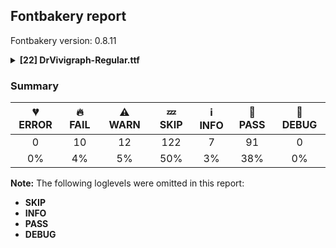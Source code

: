 ## Fontbakery report

Fontbakery version: 0.8.11

<details><summary><b>[22] DrVivigraph-Regular.ttf</b></summary><div><details><summary>🔥 <b>FAIL:</b> Checking OS/2 fsType does not impose restrictions. (<a href="https://font-bakery.readthedocs.io/en/stable/fontbakery/profiles/googlefonts.html#com.google.fonts/check/fstype">com.google.fonts/check/fstype</a>)</summary><div>


* 🔥 **FAIL** In this font fsType is set to 4 meaning that:
The font may be embedded, and temporarily loaded on the remote system, but documents that use it must not be editable.

No such DRM restrictions can be enabled on the Google Fonts collection, so the fsType field must be set to zero (Installable Embedding) instead. [code: drm]
</div></details><details><summary>🔥 <b>FAIL:</b> Check Google Fonts glyph coverage. (<a href="https://font-bakery.readthedocs.io/en/stable/fontbakery/profiles/googlefonts.html#com.google.fonts/check/glyph_coverage">com.google.fonts/check/glyph_coverage</a>)</summary><div>


* 🔥 **FAIL** Missing required codepoints:

	- 0x0308 (COMBINING DIAERESIS)


	- 0x0300 (COMBINING GRAVE ACCENT)


	- 0x0301 (COMBINING ACUTE ACCENT)


	- 0x030B (COMBINING DOUBLE ACUTE ACCENT)


	- 0x0304 (COMBINING MACRON)


	- 0x0102 (LATIN CAPITAL LETTER A WITH BREVE)


	- 0x0100 (LATIN CAPITAL LETTER A WITH MACRON)


	- 0x0104 (LATIN CAPITAL LETTER A WITH OGONEK)


	- 0x0106 (LATIN CAPITAL LETTER C WITH ACUTE)


	- 0x010C (LATIN CAPITAL LETTER C WITH CARON)


	- 0x010A (LATIN CAPITAL LETTER C WITH DOT ABOVE)


	- 0x010E (LATIN CAPITAL LETTER D WITH CARON)


	- 0x0110 (LATIN CAPITAL LETTER D WITH STROKE)


	- 0x011A (LATIN CAPITAL LETTER E WITH CARON)


	- 0x0116 (LATIN CAPITAL LETTER E WITH DOT ABOVE)


	- 0x0112 (LATIN CAPITAL LETTER E WITH MACRON)


	- 0x0118 (LATIN CAPITAL LETTER E WITH OGONEK)


	- 0x011E (LATIN CAPITAL LETTER G WITH BREVE)


	- 0x0122 (LATIN CAPITAL LETTER G WITH CEDILLA)


	- 0x0120 (LATIN CAPITAL LETTER G WITH DOT ABOVE)


	- 0x0126 (LATIN CAPITAL LETTER H WITH STROKE)


	- 0x0132 (LATIN CAPITAL LIGATURE IJ)


	- 0x0130 (LATIN CAPITAL LETTER I WITH DOT ABOVE)


	- 0x012A (LATIN CAPITAL LETTER I WITH MACRON)


	- 0x012E (LATIN CAPITAL LETTER I WITH OGONEK)


	- 0x0136 (LATIN CAPITAL LETTER K WITH CEDILLA)


	- 0x0139 (LATIN CAPITAL LETTER L WITH ACUTE)


	- 0x013D (LATIN CAPITAL LETTER L WITH CARON)


	- 0x013B (LATIN CAPITAL LETTER L WITH CEDILLA)


	- 0x0141 (LATIN CAPITAL LETTER L WITH STROKE)


	- 0x0143 (LATIN CAPITAL LETTER N WITH ACUTE)


	- 0x0147 (LATIN CAPITAL LETTER N WITH CARON)


	- 0x0145 (LATIN CAPITAL LETTER N WITH CEDILLA)


	- 0x014A (LATIN CAPITAL LETTER ENG)


	- 0x0150 (LATIN CAPITAL LETTER O WITH DOUBLE ACUTE)


	- 0x014C (LATIN CAPITAL LETTER O WITH MACRON)


	- 0x0154 (LATIN CAPITAL LETTER R WITH ACUTE)


	- 0x0158 (LATIN CAPITAL LETTER R WITH CARON)


	- 0x0156 (LATIN CAPITAL LETTER R WITH CEDILLA)


	- 0x015A (LATIN CAPITAL LETTER S WITH ACUTE)


	- 0x015E (LATIN CAPITAL LETTER S WITH CEDILLA)


	- 0x0218 (LATIN CAPITAL LETTER S WITH COMMA BELOW)


	- 0x1E9E (LATIN CAPITAL LETTER SHARP S)


	- 0x0164 (LATIN CAPITAL LETTER T WITH CARON)


	- 0x021A (LATIN CAPITAL LETTER T WITH COMMA BELOW)


	- 0x016C (LATIN CAPITAL LETTER U WITH BREVE)


	- 0x0170 (LATIN CAPITAL LETTER U WITH DOUBLE ACUTE)


	- 0x016A (LATIN CAPITAL LETTER U WITH MACRON)


	- 0x0172 (LATIN CAPITAL LETTER U WITH OGONEK)


	- 0x016E (LATIN CAPITAL LETTER U WITH RING ABOVE)


	- 0x1E82 (LATIN CAPITAL LETTER W WITH ACUTE)


	- 0x0174 (LATIN CAPITAL LETTER W WITH CIRCUMFLEX)


	- 0x1E84 (LATIN CAPITAL LETTER W WITH DIAERESIS)


	- 0x1E80 (LATIN CAPITAL LETTER W WITH GRAVE)


	- 0x0176 (LATIN CAPITAL LETTER Y WITH CIRCUMFLEX)


	- 0x1EF2 (LATIN CAPITAL LETTER Y WITH GRAVE)


	- 0x0179 (LATIN CAPITAL LETTER Z WITH ACUTE)


	- 0x017D (LATIN CAPITAL LETTER Z WITH CARON)


	- 0x017B (LATIN CAPITAL LETTER Z WITH DOT ABOVE)


	- 0x0103 (LATIN SMALL LETTER A WITH BREVE)


	- 0x0101 (LATIN SMALL LETTER A WITH MACRON)


	- 0x0105 (LATIN SMALL LETTER A WITH OGONEK)


	- 0x0107 (LATIN SMALL LETTER C WITH ACUTE)


	- 0x010D (LATIN SMALL LETTER C WITH CARON)


	- 0x010B (LATIN SMALL LETTER C WITH DOT ABOVE)


	- 0x010F (LATIN SMALL LETTER D WITH CARON)


	- 0x0111 (LATIN SMALL LETTER D WITH STROKE)


	- 0x011B (LATIN SMALL LETTER E WITH CARON)


	- 0x0117 (LATIN SMALL LETTER E WITH DOT ABOVE)


	- 0x0113 (LATIN SMALL LETTER E WITH MACRON)


	- 0x0119 (LATIN SMALL LETTER E WITH OGONEK)


	- 0x011F (LATIN SMALL LETTER G WITH BREVE)


	- 0x0123 (LATIN SMALL LETTER G WITH CEDILLA)


	- 0x0121 (LATIN SMALL LETTER G WITH DOT ABOVE)


	- 0x0127 (LATIN SMALL LETTER H WITH STROKE)


	- 0x0133 (LATIN SMALL LIGATURE IJ)


	- 0x012B (LATIN SMALL LETTER I WITH MACRON)


	- 0x012F (LATIN SMALL LETTER I WITH OGONEK)


	- 0x0237 (LATIN SMALL LETTER DOTLESS J)


	- 0x0137 (LATIN SMALL LETTER K WITH CEDILLA)


	- 0x013A (LATIN SMALL LETTER L WITH ACUTE)


	- 0x013E (LATIN SMALL LETTER L WITH CARON)


	- 0x013C (LATIN SMALL LETTER L WITH CEDILLA)


	- 0x0142 (LATIN SMALL LETTER L WITH STROKE)


	- 0x0144 (LATIN SMALL LETTER N WITH ACUTE)


	- 0x0148 (LATIN SMALL LETTER N WITH CARON)


	- 0x0146 (LATIN SMALL LETTER N WITH CEDILLA)


	- 0x014B (LATIN SMALL LETTER ENG)


	- 0x0151 (LATIN SMALL LETTER O WITH DOUBLE ACUTE)


	- 0x014D (LATIN SMALL LETTER O WITH MACRON)


	- 0x0155 (LATIN SMALL LETTER R WITH ACUTE)


	- 0x0159 (LATIN SMALL LETTER R WITH CARON)


	- 0x0157 (LATIN SMALL LETTER R WITH CEDILLA)


	- 0x015B (LATIN SMALL LETTER S WITH ACUTE)


	- 0x015F (LATIN SMALL LETTER S WITH CEDILLA)


	- 0x0219 (LATIN SMALL LETTER S WITH COMMA BELOW)


	- 0x0165 (LATIN SMALL LETTER T WITH CARON)


	- 0x021B (LATIN SMALL LETTER T WITH COMMA BELOW)


	- 0x016D (LATIN SMALL LETTER U WITH BREVE)


	- 0x0171 (LATIN SMALL LETTER U WITH DOUBLE ACUTE)


	- 0x016B (LATIN SMALL LETTER U WITH MACRON)


	- 0x0173 (LATIN SMALL LETTER U WITH OGONEK)


	- 0x016F (LATIN SMALL LETTER U WITH RING ABOVE)


	- 0x1E83 (LATIN SMALL LETTER W WITH ACUTE)


	- 0x0175 (LATIN SMALL LETTER W WITH CIRCUMFLEX)


	- 0x1E85 (LATIN SMALL LETTER W WITH DIAERESIS)


	- 0x1E81 (LATIN SMALL LETTER W WITH GRAVE)


	- 0x0177 (LATIN SMALL LETTER Y WITH CIRCUMFLEX)


	- 0x1EF3 (LATIN SMALL LETTER Y WITH GRAVE)


	- 0x017A (LATIN SMALL LETTER Z WITH ACUTE)


	- 0x017E (LATIN SMALL LETTER Z WITH CARON)


	- 0x017C (LATIN SMALL LETTER Z WITH DOT ABOVE)


	- 0x00B7 (MIDDLE DOT)


	- 0x2212 (MINUS SIGN)


	- 0x0307 (COMBINING DOT ABOVE)


	- 0x0302 (COMBINING CIRCUMFLEX ACCENT)


	- 0x030C (COMBINING CARON)


	- 0x0306 (COMBINING BREVE)


	- 0x030A (COMBINING RING ABOVE)


	- 0x0303 (COMBINING TILDE)


	- 0x0312 (COMBINING TURNED COMMA ABOVE)


	- 0x0326 (COMBINING COMMA BELOW)


	- 0x0327 (COMBINING CEDILLA)


	- 0x0328 (COMBINING OGONEK)
 

	- 0x00AF (MACRON)
 [code: missing-codepoints]
</div></details><details><summary>🔥 <b>FAIL:</b> Check copyright namerecords match license file. (<a href="https://font-bakery.readthedocs.io/en/stable/fontbakery/profiles/googlefonts.html#com.google.fonts/check/name/license">com.google.fonts/check/name/license</a>)</summary><div>


* 🔥 **FAIL** License file OFL.txt exists but NameID 13 (LICENSE DESCRIPTION) value on platform 3 (WINDOWS) is not specified for that. Value was: "This Font Software is licensed under the SIL Open Font License,
Version 1.1. This license is available with a FAQ at:
https://scripts.sil.org/OFL" Must be changed to "This Font Software is licensed under the SIL Open Font License, Version 1.1. This license is available with a FAQ at: https://scripts.sil.org/OFL" [code: wrong]
* ⚠ **WARN** Please consider using HTTPS URLs at name table entry [plat=3, enc=1, name=13] [code: http-in-description]
* ⚠ **WARN** For now we're still accepting http URLs, but you should consider using https instead.
 [code: http]
</div></details><details><summary>🔥 <b>FAIL:</b> Copyright notices match canonical pattern in fonts (<a href="https://font-bakery.readthedocs.io/en/stable/fontbakery/profiles/googlefonts.html#com.google.fonts/check/font_copyright">com.google.fonts/check/font_copyright</a>)</summary><div>


* 🔥 **FAIL** Name Table entry: Copyright notices should match a pattern similar to: "Copyright 2019 The Familyname Project Authors (git url)"
But instead we have got:
"Copyright (c) 2011 by Brian J. Bonislawsky DBA Astigmatic (AOETI) (astigma@astigmatic.com), with Reserved
Font Name "Fondamento Italic"" [code: bad-notice-format]
</div></details><details><summary>🔥 <b>FAIL:</b> Name table entries should not contain line-breaks. (<a href="https://font-bakery.readthedocs.io/en/stable/fontbakery/profiles/googlefonts.html#com.google.fonts/check/name/line_breaks">com.google.fonts/check/name/line_breaks</a>)</summary><div>


* 🔥 **FAIL** Name entry COPYRIGHT_NOTICE on platform WINDOWS contains a line-break. [code: line-break]
* 🔥 **FAIL** Name entry LICENSE_DESCRIPTION on platform WINDOWS contains a line-break. [code: line-break]
</div></details><details><summary>🔥 <b>FAIL:</b> Check font follows the Google Fonts vertical metric schema (<a href="https://font-bakery.readthedocs.io/en/stable/fontbakery/profiles/googlefonts.html#com.google.fonts/check/vertical_metrics">com.google.fonts/check/vertical_metrics</a>)</summary><div>


* 🔥 **FAIL** OS/2.sTypoLineGap is "-370" it should be 0 [code: bad-OS/2.sTypoLineGap]
</div></details><details><summary>🔥 <b>FAIL:</b> Checking OS/2 usWinAscent & usWinDescent. (<a href="https://font-bakery.readthedocs.io/en/stable/fontbakery/profiles/universal.html#com.google.fonts/check/family/win_ascent_and_descent">com.google.fonts/check/family/win_ascent_and_descent</a>)</summary><div>


* 🔥 **FAIL** OS/2.usWinAscent value should be equal or greater than 2122, but got 1900 instead [code: ascent]
* 🔥 **FAIL** OS/2.usWinDescent value should be equal or greater than 670, but got 666 instead. [code: descent]
</div></details><details><summary>🔥 <b>FAIL:</b> Checking OS/2 Metrics match hhea Metrics. (<a href="https://font-bakery.readthedocs.io/en/stable/fontbakery/profiles/universal.html#com.google.fonts/check/os2_metrics_match_hhea">com.google.fonts/check/os2_metrics_match_hhea</a>)</summary><div>


* 🔥 **FAIL** OS/2 sTypoAscender (1752) and hhea ascent (2122) must be equal. [code: ascender]
</div></details><details><summary>🔥 <b>FAIL:</b> Space and non-breaking space have the same width? (<a href="https://font-bakery.readthedocs.io/en/stable/fontbakery/profiles/universal.html#com.google.fonts/check/whitespace_widths">com.google.fonts/check/whitespace_widths</a>)</summary><div>


* 🔥 **FAIL** Space and non-breaking space have differing width: The space glyph named space is 680 font units wide, non-breaking space named (nbspace) is 1360 font units wide, and both should be positive and the same. GlyphsApp has "Sidebearing arithmetic" (https://glyphsapp.com/tutorials/spacing) which allows you to set the non-breaking space width to always equal the space width. [code: different-widths]
</div></details><details><summary>🔥 <b>FAIL:</b> Checking post.italicAngle value. (derived from com.google.fonts/check/italic_angle) (<a href="https://font-bakery.readthedocs.io/en/stable/fontbakery/profiles/post.html#com.google.fonts/check/italic_angle">com.google.fonts/check/italic_angle</a>)</summary><div>


* 🔥 **FAIL** Font is not italic, so post.italicAngle should be equal to zero. [code: non-zero-upright]
</div></details><details><summary>⚠ <b>WARN:</b> License URL matches License text on name table? (<a href="https://font-bakery.readthedocs.io/en/stable/fontbakery/profiles/googlefonts.html#com.google.fonts/check/name/license_url">com.google.fonts/check/name/license_url</a>)</summary><div>


* ⚠ **WARN** Please consider using HTTPS URLs at name table entry [plat=3, enc=1, name=13] [code: http-in-description]
* ⚠ **WARN** Please consider using HTTPS URLs at name table entry [plat=3, enc=1, name=13] [code: http-in-description]
* ⚠ **WARN** Please consider using HTTPS URLs at name table entry [plat=3, enc=1, name=13] [code: http-in-description]
</div></details><details><summary>⚠ <b>WARN:</b> Ensure fonts have ScriptLangTags declared on the 'meta' table. (<a href="https://font-bakery.readthedocs.io/en/stable/fontbakery/profiles/googlefonts.html#com.google.fonts/check/meta/script_lang_tags">com.google.fonts/check/meta/script_lang_tags</a>)</summary><div>


* ⚠ **WARN** This font file does not have a 'meta' table. [code: lacks-meta-table]
</div></details><details><summary>⚠ <b>WARN:</b> Checking with ots-sanitize. (<a href="https://font-bakery.readthedocs.io/en/stable/fontbakery/profiles/universal.html#com.google.fonts/check/ots">com.google.fonts/check/ots</a>)</summary><div>


* ⚠ **WARN** ots-sanitize passed this file, however warnings were printed:

WARNING: OS/2: Bad sTypoLineGap, setting it to 0: -370
WARNING: hhea: Non-zero caretOffset but head.macStyle italic bit is not set, setting to caretOffset to 0: -6
 [code: ots-sanitize-warn]
</div></details><details><summary>⚠ <b>WARN:</b> Font has **proper** whitespace glyph names? (<a href="https://font-bakery.readthedocs.io/en/stable/fontbakery/profiles/universal.html#com.google.fonts/check/whitespace_glyphnames">com.google.fonts/check/whitespace_glyphnames</a>)</summary><div>


* ⚠ **WARN** Glyph 0x00A0 is called "nbspace": Change to "uni00A0" [code: not-recommended-00a0]
</div></details><details><summary>⚠ <b>WARN:</b> Check if each glyph has the recommended amount of contours. (<a href="https://font-bakery.readthedocs.io/en/stable/fontbakery/profiles/universal.html#com.google.fonts/check/contour_count">com.google.fonts/check/contour_count</a>)</summary><div>


* ⚠ **WARN** This check inspects the glyph outlines and detects the total number of contours in each of them. The expected values are infered from the typical ammounts of contours observed in a large collection of reference font families. The divergences listed below may simply indicate a significantly different design on some of your glyphs. On the other hand, some of these may flag actual bugs in the font such as glyphs mapped to an incorrect codepoint. Please consider reviewing the design and codepoint assignment of these to make sure they are correct.

The following glyphs do not have the recommended number of contours:

	- Glyph name: section	Contours detected: 3	Expected: 2

	- Glyph name: softhyphen	Contours detected: 1	Expected: 0

	- Glyph name: Eth	Contours detected: 3	Expected: 2

	- Glyph name: Oslash	Contours detected: 1	Expected: 2 or 3

	- Glyph name: OE	Contours detected: 3	Expected: 2

	- Glyph name: Eth	Contours detected: 3	Expected: 2

	- Glyph name: OE	Contours detected: 3	Expected: 2

	- Glyph name: Oslash	Contours detected: 1	Expected: 2 or 3 

	- Glyph name: section	Contours detected: 3	Expected: 2
 [code: contour-count]
</div></details><details><summary>⚠ <b>WARN:</b> Does the font contain a soft hyphen? (<a href="https://font-bakery.readthedocs.io/en/stable/fontbakery/profiles/universal.html#com.google.fonts/check/soft_hyphen">com.google.fonts/check/soft_hyphen</a>)</summary><div>


* ⚠ **WARN** This font has a 'Soft Hyphen' character. [code: softhyphen]
</div></details><details><summary>⚠ <b>WARN:</b> Checking Vertical Metric Linegaps. (<a href="https://font-bakery.readthedocs.io/en/stable/fontbakery/profiles/hhea.html#com.google.fonts/check/linegaps">com.google.fonts/check/linegaps</a>)</summary><div>


* ⚠ **WARN** OS/2 sTypoLineGap is not equal to 0. [code: OS/2]
</div></details><details><summary>⚠ <b>WARN:</b> Check glyphs in mark glyph class are non-spacing. (<a href="https://font-bakery.readthedocs.io/en/stable/fontbakery/profiles/gdef.html#com.google.fonts/check/gdef_spacing_marks">com.google.fonts/check/gdef_spacing_marks</a>)</summary><div>


* ⚠ **WARN** The following spacing glyphs may be in the GDEF mark glyph class by mistake:
	 acute (U+00B4), breve (U+02D8), caron (U+02C7), circumflex (U+02C6), dieresis (U+00A8), dotaccent (U+02D9), grave (U+0060), hungarumlaut (U+02DD), ring (U+02DA) and tilde (U+02DC) [code: spacing-mark-glyphs]
</div></details><details><summary>⚠ <b>WARN:</b> Check GDEF mark glyph class doesn't have characters that are not marks. (<a href="https://font-bakery.readthedocs.io/en/stable/fontbakery/profiles/gdef.html#com.google.fonts/check/gdef_non_mark_chars">com.google.fonts/check/gdef_non_mark_chars</a>)</summary><div>


* ⚠ **WARN** The following non-mark characters should not be in the GDEF mark glyph class:
	 U+0060, U+00A8, U+00B4, U+02C6, U+02C7, U+02D8, U+02D9, U+02DA, U+02DC and U+02DD [code: non-mark-chars]
</div></details><details><summary>⚠ <b>WARN:</b> Does GPOS table have kerning information? This check skips monospaced fonts as defined by post.isFixedPitch value (<a href="https://font-bakery.readthedocs.io/en/stable/fontbakery/profiles/gpos.html#com.google.fonts/check/gpos_kerning_info">com.google.fonts/check/gpos_kerning_info</a>)</summary><div>


* ⚠ **WARN** GPOS table lacks kerning information. [code: lacks-kern-info]
</div></details><details><summary>⚠ <b>WARN:</b> Do any segments have colinear vectors? (<a href="https://font-bakery.readthedocs.io/en/stable/fontbakery/profiles/<Section: Outline Correctness Checks>.html#com.google.fonts/check/outline_colinear_vectors">com.google.fonts/check/outline_colinear_vectors</a>)</summary><div>


* ⚠ **WARN** The following glyphs have colinear vectors:

	* A (U+0041): L<<1349.0,735.0>--<1348.0,738.0>> -> L<<1348.0,738.0>--<1195.0,1307.0>>

	* Aacute (U+00C1): L<<1349.0,735.0>--<1348.0,738.0>> -> L<<1348.0,738.0>--<1195.0,1307.0>>

	* Acircumflex (U+00C2): L<<1349.0,735.0>--<1348.0,738.0>> -> L<<1348.0,738.0>--<1195.0,1307.0>>

	* Adieresis (U+00C4): L<<1349.0,735.0>--<1348.0,738.0>> -> L<<1348.0,738.0>--<1195.0,1307.0>>

	* Agrave (U+00C0): L<<1349.0,735.0>--<1348.0,738.0>> -> L<<1348.0,738.0>--<1195.0,1307.0>>

	* Aring (U+00C5): L<<1349.0,735.0>--<1348.0,738.0>> -> L<<1348.0,738.0>--<1195.0,1307.0>> 

	* Atilde (U+00C3): L<<1349.0,735.0>--<1348.0,738.0>> -> L<<1348.0,738.0>--<1195.0,1307.0>> [code: found-colinear-vectors]
</div></details><details><summary>⚠ <b>WARN:</b> Do outlines contain any jaggy segments? (<a href="https://font-bakery.readthedocs.io/en/stable/fontbakery/profiles/<Section: Outline Correctness Checks>.html#com.google.fonts/check/outline_jaggy_segments">com.google.fonts/check/outline_jaggy_segments</a>)</summary><div>


* ⚠ **WARN** The following glyphs have jaggy segments:

	* A (U+0041): B<<1916.0,150.0>-<1958.0,165.0>-<1992.0,185.0>>/B<<1992.0,185.0>-<1956.0,161.0>-<1906.0,126.5>> = 3.22452260651989

	* A (U+0041): B<<398.5,155.0>-<504.0,161.0>-<594.0,210.0>>/B<<594.0,210.0>-<494.0,143.0>-<424.5,101.5>> = 5.2562484237473495

	* AE (U+00C6): B<<414.0,156.0>-<512.0,163.0>-<594.0,210.0>>/B<<594.0,210.0>-<494.0,142.0>-<424.5,100.0>> = 4.395629566963616

	* Aacute (U+00C1): B<<1916.0,150.0>-<1958.0,165.0>-<1992.0,185.0>>/B<<1992.0,185.0>-<1956.0,161.0>-<1906.0,126.5>> = 3.22452260651989

	* Aacute (U+00C1): B<<398.5,155.0>-<504.0,161.0>-<594.0,210.0>>/B<<594.0,210.0>-<494.0,143.0>-<424.5,101.5>> = 5.2562484237473495

	* Acircumflex (U+00C2): B<<1114.5,1691.0>-<1050.0,1664.0>-<996.0,1619.0>>/B<<996.0,1619.0>-<1023.0,1641.0>-<1080.0,1687.5>> = 0.6319131218212173

	* Acircumflex (U+00C2): B<<1916.0,150.0>-<1958.0,165.0>-<1992.0,185.0>>/B<<1992.0,185.0>-<1956.0,161.0>-<1906.0,126.5>> = 3.22452260651989

	* Acircumflex (U+00C2): B<<398.5,155.0>-<504.0,161.0>-<594.0,210.0>>/B<<594.0,210.0>-<494.0,143.0>-<424.5,101.5>> = 5.2562484237473495

	* Adieresis (U+00C4): B<<1916.0,150.0>-<1958.0,165.0>-<1992.0,185.0>>/B<<1992.0,185.0>-<1956.0,161.0>-<1906.0,126.5>> = 3.22452260651989

	* Adieresis (U+00C4): B<<398.5,155.0>-<504.0,161.0>-<594.0,210.0>>/B<<594.0,210.0>-<494.0,143.0>-<424.5,101.5>> = 5.2562484237473495

	* Agrave (U+00C0): B<<1916.0,150.0>-<1958.0,165.0>-<1992.0,185.0>>/B<<1992.0,185.0>-<1956.0,161.0>-<1906.0,126.5>> = 3.22452260651989

	* Agrave (U+00C0): B<<398.5,155.0>-<504.0,161.0>-<594.0,210.0>>/B<<594.0,210.0>-<494.0,143.0>-<424.5,101.5>> = 5.2562484237473495

	* Aring (U+00C5): B<<1916.0,150.0>-<1958.0,165.0>-<1992.0,185.0>>/B<<1992.0,185.0>-<1956.0,161.0>-<1906.0,126.5>> = 3.22452260651989

	* Aring (U+00C5): B<<398.5,155.0>-<504.0,161.0>-<594.0,210.0>>/B<<594.0,210.0>-<494.0,143.0>-<424.5,101.5>> = 5.2562484237473495

	* Atilde (U+00C3): B<<1848.5,1844.5>-<1893.0,1872.0>-<1924.0,1890.0>>/B<<1924.0,1890.0>-<1860.0,1828.0>-<1779.5,1767.5>> = 13.949233998725484

	* Atilde (U+00C3): B<<1916.0,150.0>-<1958.0,165.0>-<1992.0,185.0>>/B<<1992.0,185.0>-<1956.0,161.0>-<1906.0,126.5>> = 3.22452260651989

	* Atilde (U+00C3): B<<398.5,155.0>-<504.0,161.0>-<594.0,210.0>>/B<<594.0,210.0>-<494.0,143.0>-<424.5,101.5>> = 5.2562484237473495

	* C (U+0043): B<<1516.0,1395.0>-<1468.0,1368.0>-<1454.0,1360.0>>/B<<1454.0,1360.0>-<1460.0,1365.0>-<1483.0,1383.0>> = 10.060689795322912

	* Ccedilla (U+00C7): B<<1516.0,1395.0>-<1468.0,1368.0>-<1454.0,1360.0>>/B<<1454.0,1360.0>-<1460.0,1365.0>-<1483.0,1383.0>> = 10.060689795322912

	* Ccedilla (U+00C7): B<<493.0,-505.5>-<436.0,-536.0>-<402.0,-553.0>>/B<<402.0,-553.0>-<441.0,-520.0>-<494.0,-490.5>> = 13.671307132195786

	* Ccedilla (U+00C7): B<<738.0,-8.5>-<823.0,54.0>-<906.0,97.0>>/L<<906.0,97.0>--<656.0,-120.0>> = 13.570558512694051

	* Ccedilla (U+00C7): L<<906.0,97.0>--<656.0,-120.0>>/B<<656.0,-120.0>-<676.0,-108.0>-<702.5,-105.0>> = 9.994224137696694

	* E (U+0045): L<<729.0,900.0>--<1506.0,900.0>>/B<<1506.0,900.0>-<1477.0,893.0>-<1440.5,871.0>> = 13.570434385161475

	* Eacute (U+00C9): L<<729.0,900.0>--<1506.0,900.0>>/B<<1506.0,900.0>-<1477.0,893.0>-<1440.5,871.0>> = 13.570434385161475

	* Ecircumflex (U+00CA): B<<1004.5,1691.0>-<940.0,1664.0>-<886.0,1619.0>>/B<<886.0,1619.0>-<913.0,1641.0>-<970.0,1687.5>> = 0.6319131218212173

	* Ecircumflex (U+00CA): L<<729.0,900.0>--<1506.0,900.0>>/B<<1506.0,900.0>-<1477.0,893.0>-<1440.5,871.0>> = 13.570434385161475

	* Edieresis (U+00CB): L<<729.0,900.0>--<1506.0,900.0>>/B<<1506.0,900.0>-<1477.0,893.0>-<1440.5,871.0>> = 13.570434385161475

	* Egrave (U+00C8): L<<729.0,900.0>--<1506.0,900.0>>/B<<1506.0,900.0>-<1477.0,893.0>-<1440.5,871.0>> = 13.570434385161475

	* Eth (U+00D0): L<<418.0,779.0>--<1212.0,779.0>>/B<<1212.0,779.0>-<1187.0,773.0>-<1154.5,749.5>> = 13.495733280795811

	* Eth (U+00D0): L<<969.0,630.0>--<172.0,630.0>>/B<<172.0,630.0>-<198.0,636.0>-<230.0,659.5>> = 12.994616791916512

	* F (U+0046): L<<499.0,149.0>--<1081.0,149.0>>/B<<1081.0,149.0>-<1055.0,144.0>-<1022.5,121.0>> = 10.885527054658743

	* G (U+0047): B<<1459.5,1363.5>-<1412.0,1337.0>-<1397.0,1329.0>>/B<<1397.0,1329.0>-<1411.0,1337.0>-<1429.0,1354.5>> = 1.6723943610890797

	* H (U+0048): L<<493.0,149.0>--<845.0,149.0>>/B<<845.0,149.0>-<810.0,141.0>-<765.0,104.5>> = 12.875001559612462

	* H (U+0048): L<<654.0,1586.0>--<1134.0,1586.0>>/B<<1134.0,1586.0>-<1108.0,1580.0>-<1076.0,1556.0>> = 12.994616791916512

	* I (U+0049): L<<499.0,149.0>--<851.0,149.0>>/B<<851.0,149.0>-<826.0,143.0>-<793.5,119.5>> = 13.495733280795811

	* I (U+0049): L<<660.0,1586.0>--<1163.0,1586.0>>/B<<1163.0,1586.0>-<1138.0,1580.0>-<1105.5,1556.5>> = 13.495733280795811

	* Iacute (U+00CD): L<<499.0,149.0>--<851.0,149.0>>/B<<851.0,149.0>-<826.0,143.0>-<793.5,119.5>> = 13.495733280795811

	* Iacute (U+00CD): L<<660.0,1586.0>--<1163.0,1586.0>>/B<<1163.0,1586.0>-<1138.0,1580.0>-<1105.5,1556.5>> = 13.495733280795811

	* Icircumflex (U+00CE): B<<672.5,1691.0>-<608.0,1664.0>-<554.0,1619.0>>/B<<554.0,1619.0>-<581.0,1641.0>-<638.0,1687.5>> = 0.6319131218212173

	* Icircumflex (U+00CE): L<<499.0,149.0>--<851.0,149.0>>/B<<851.0,149.0>-<826.0,143.0>-<793.5,119.5>> = 13.495733280795811

	* Icircumflex (U+00CE): L<<660.0,1586.0>--<1163.0,1586.0>>/B<<1163.0,1586.0>-<1138.0,1580.0>-<1105.5,1556.5>> = 13.495733280795811

	* Idieresis (U+00CF): L<<499.0,149.0>--<851.0,149.0>>/B<<851.0,149.0>-<826.0,143.0>-<793.5,119.5>> = 13.495733280795811

	* Idieresis (U+00CF): L<<660.0,1586.0>--<1163.0,1586.0>>/B<<1163.0,1586.0>-<1138.0,1580.0>-<1105.5,1556.5>> = 13.495733280795811

	* Igrave (U+00CC): L<<499.0,149.0>--<851.0,149.0>>/B<<851.0,149.0>-<826.0,143.0>-<793.5,119.5>> = 13.495733280795811

	* Igrave (U+00CC): L<<660.0,1586.0>--<1163.0,1586.0>>/B<<1163.0,1586.0>-<1138.0,1580.0>-<1105.5,1556.5>> = 13.495733280795811

	* J (U+004A): B<<-158.0,-289.5>-<-108.0,-262.0>-<-88.0,-253.0>>/B<<-88.0,-253.0>-<-111.0,-264.0>-<-130.0,-281.5>> = 1.3322198538694188

	* K (U+004B): L<<515.0,149.0>--<867.0,149.0>>/B<<867.0,149.0>-<841.0,143.0>-<808.0,119.5>> = 12.994616791916512

	* L (U+004C): B<<1297.0,164.0>-<1354.0,179.0>-<1400.0,210.0>>/B<<1400.0,210.0>-<1354.0,162.0>-<1288.5,113.5>> = 12.242331198874426

	* Ntilde (U+00D1): B<<1999.5,1844.5>-<2044.0,1872.0>-<2075.0,1890.0>>/B<<2075.0,1890.0>-<2011.0,1828.0>-<1930.5,1767.5>> = 13.949233998725484

	* OE (U+0152): L<<1270.0,883.0>--<2047.0,883.0>>/B<<2047.0,883.0>-<2018.0,876.0>-<1981.5,854.0>> = 13.570434385161475

	* Ocircumflex (U+00D4): B<<1013.5,1691.0>-<949.0,1664.0>-<895.0,1619.0>>/B<<895.0,1619.0>-<922.0,1641.0>-<979.0,1687.5>> = 0.6319131218212173

	* Otilde (U+00D5): B<<1747.5,1844.5>-<1792.0,1872.0>-<1823.0,1890.0>>/B<<1823.0,1890.0>-<1759.0,1828.0>-<1678.5,1767.5>> = 13.949233998725484

	* S (U+0053): B<<1140.0,1364.5>-<1092.0,1338.0>-<1073.0,1329.0>>/B<<1073.0,1329.0>-<1089.0,1338.0>-<1107.0,1357.5>> = 4.011577600844598

	* S (U+0053): B<<282.5,312.0>-<332.0,338.0>-<360.0,352.0>>/B<<360.0,352.0>-<340.0,335.0>-<324.5,311.0>> = 13.799485396019362

	* Scaron (U+0160): B<<1168.0,1364.5>-<1120.0,1338.0>-<1101.0,1329.0>>/B<<1101.0,1329.0>-<1116.0,1338.0>-<1134.0,1357.5>> = 5.617580590126861

	* Scaron (U+0160): B<<1418.5,2015.5>-<1482.0,2043.0>-<1536.0,2087.0>>/B<<1536.0,2087.0>-<1510.0,2065.0>-<1453.0,2018.5>> = 1.0627003388293417

	* Scaron (U+0160): B<<271.5,312.0>-<321.0,338.0>-<348.0,352.0>>/B<<348.0,352.0>-<328.0,336.0>-<313.0,312.0>> = 11.252232816271624

	* T (U+0054): L<<782.0,149.0>--<1146.0,149.0>>/B<<1146.0,149.0>-<1122.0,144.0>-<1089.5,120.5>> = 11.768288932020628

	* Ucircumflex (U+00DB): B<<1253.5,1691.0>-<1189.0,1664.0>-<1135.0,1619.0>>/B<<1135.0,1619.0>-<1162.0,1641.0>-<1219.0,1687.5>> = 0.6319131218212173

	* V (U+0056): B<<1637.0,1446.5>-<1616.0,1442.0>-<1597.0,1435.0>>/B<<1597.0,1435.0>-<1658.0,1459.0>-<1703.0,1497.5>> = 1.2519315483721365

	* W (U+0057): B<<2194.0,1455.0>-<2173.0,1450.0>-<2153.0,1442.0>>/B<<2153.0,1442.0>-<2201.0,1466.0>-<2248.0,1505.0>> = 4.763641690726066

	* W (U+0057): B<<242.0,1441.0>-<210.0,1431.0>-<181.0,1415.0>>/B<<181.0,1415.0>-<222.0,1451.0>-<285.5,1495.5>> = 12.398129127660527

	* X (U+0058): B<<371.0,1439.5>-<339.0,1426.0>-<313.0,1410.0>>/B<<313.0,1410.0>-<351.0,1444.0>-<414.5,1490.5>> = 10.212667633886817

	* Y (U+0059): B<<1532.0,1462.0>-<1502.0,1462.0>-<1472.0,1455.0>>/B<<1472.0,1455.0>-<1514.0,1468.0>-<1546.5,1494.0>> = 4.064518913669527

	* Y (U+0059): B<<361.5,1452.0>-<322.0,1435.0>-<292.0,1415.0>>/B<<292.0,1415.0>-<337.0,1460.0>-<401.0,1504.0>> = 11.309932474020195

	* Yacute (U+00DD): B<<1532.0,1462.0>-<1502.0,1462.0>-<1472.0,1455.0>>/B<<1472.0,1455.0>-<1514.0,1468.0>-<1546.5,1494.0>> = 4.064518913669527

	* Yacute (U+00DD): B<<361.5,1452.0>-<322.0,1435.0>-<292.0,1415.0>>/B<<292.0,1415.0>-<337.0,1460.0>-<401.0,1504.0>> = 11.309932474020195

	* Ydieresis (U+0178): B<<1399.0,1462.0>-<1369.0,1462.0>-<1339.0,1455.0>>/B<<1339.0,1455.0>-<1382.0,1468.0>-<1414.5,1494.0>> = 3.6873875836444503

	* Ydieresis (U+0178): B<<408.5,1452.0>-<369.0,1435.0>-<339.0,1415.0>>/B<<339.0,1415.0>-<384.0,1460.0>-<448.0,1504.0>> = 11.309932474020195

	* acircumflex (U+00E2): B<<772.5,1281.0>-<708.0,1254.0>-<654.0,1209.0>>/B<<654.0,1209.0>-<681.0,1231.0>-<738.0,1277.5>> = 0.6319131218212173

	* ae (U+00E6): B<<751.0,950.0>-<647.0,950.0>-<555.0,905.0>>/B<<555.0,905.0>-<619.0,951.0>-<691.0,996.5>> = 9.642027322317093

	* ampersand (U+0026): B<<1285.0,1107.5>-<1226.0,1098.0>-<1172.0,1072.0>>/B<<1172.0,1072.0>-<1249.0,1126.0>-<1318.5,1170.0>> = 9.331975620727675

	* ampersand (U+0026): B<<1853.0,152.0>-<1910.0,164.0>-<1962.0,190.0>>/B<<1962.0,190.0>-<1895.0,142.0>-<1820.5,95.0>> = 9.05343866217374

	* ampersand (U+0026): B<<2104.0,1227.0>-<2191.0,1227.0>-<2274.0,1243.0>>/B<<2274.0,1243.0>-<2240.0,1229.0>-<2212.0,1206.0>> = 11.469006667676172

	* approxequal (U+2248): B<<1193.5,484.5>-<1238.0,505.0>-<1274.0,539.0>>/B<<1274.0,539.0>-<1234.0,500.0>-<1171.5,448.5>> = 0.9113527425578357

	* approxequal (U+2248): B<<1289.0,955.5>-<1334.0,976.0>-<1370.0,1011.0>>/B<<1370.0,1011.0>-<1331.0,972.0>-<1268.0,919.5>> = 0.8069294551021693

	* approxequal (U+2248): B<<265.5,229.0>-<222.0,211.0>-<189.0,178.0>>/B<<189.0,178.0>-<223.0,225.0>-<289.0,286.5>> = 9.117862753795746

	* approxequal (U+2248): B<<357.0,699.0>-<313.0,681.0>-<285.0,650.0>>/B<<285.0,650.0>-<320.0,698.0>-<385.5,759.0>> = 5.990878206724161

	* asciicircum (U+005E): B<<311.0,861.0>-<263.0,841.0>-<239.0,812.0>>/L<<239.0,812.0>--<634.0,1401.0>> = 5.763769147885758

	* asciitilde (U+007E): B<<1298.5,922.0>-<1343.0,943.0>-<1380.0,977.0>>/B<<1380.0,977.0>-<1341.0,937.0>-<1278.5,885.0>> = 3.144733515715507

	* asciitilde (U+007E): B<<357.5,661.0>-<325.0,646.0>-<295.0,614.0>>/B<<295.0,614.0>-<330.0,662.0>-<395.5,723.5>> = 7.054105766897388

	* atilde (U+00E3): B<<1506.5,1434.5>-<1551.0,1462.0>-<1582.0,1480.0>>/B<<1582.0,1480.0>-<1518.0,1418.0>-<1437.5,1357.5>> = 13.949233998725484

	* bracketleft (U+005B): L<<766.0,1872.0>--<1161.0,1872.0>>/B<<1161.0,1872.0>-<1126.0,1864.0>-<1081.5,1827.5>> = 12.875001559612462

	* bracketright (U+005D): L<<289.0,-343.0>--<-106.0,-343.0>>/B<<-106.0,-343.0>-<-70.0,-335.0>-<-25.5,-298.5>> = 12.528807709151492

	* caron (U+02C7): B<<1541.0,1742.0>-<1579.0,1763.0>-<1612.0,1789.0>>/B<<1612.0,1789.0>-<1586.0,1767.0>-<1529.0,1720.5>> = 2.002533131826698

	* ccedilla (U+00E7): B<<353.0,-505.5>-<296.0,-536.0>-<262.0,-553.0>>/B<<262.0,-553.0>-<301.0,-520.0>-<354.0,-490.5>> = 13.671307132195786

	* ccedilla (U+00E7): B<<598.0,-8.5>-<683.0,54.0>-<766.0,97.0>>/L<<766.0,97.0>--<516.0,-120.0>> = 13.570558512694051

	* ccedilla (U+00E7): L<<766.0,97.0>--<516.0,-120.0>>/B<<516.0,-120.0>-<536.0,-108.0>-<562.5,-105.0>> = 9.994224137696694

	* cedilla (U+00B8): B<<170.0,-505.5>-<113.0,-536.0>-<79.0,-553.0>>/B<<79.0,-553.0>-<118.0,-520.0>-<171.0,-490.5>> = 13.671307132195786

	* cedilla (U+00B8): B<<415.0,-8.5>-<500.0,54.0>-<583.0,97.0>>/L<<583.0,97.0>--<333.0,-120.0>> = 13.570558512694051

	* cedilla (U+00B8): L<<583.0,97.0>--<333.0,-120.0>>/B<<333.0,-120.0>-<353.0,-108.0>-<379.5,-105.0>> = 9.994224137696694

	* circumflex (U+02C6): B<<869.5,1457.0>-<805.0,1430.0>-<751.0,1385.0>>/B<<751.0,1385.0>-<778.0,1407.0>-<835.0,1453.5>> = 0.6319131218212173

	* comma (U+002C): B<<210.5,-290.5>-<196.0,-299.0>-<181.0,-309.0>>/B<<181.0,-309.0>-<215.0,-280.0>-<252.5,-238.0>> = 6.772159966113508

	* copyright (U+00A9): B<<1217.5,544.0>-<1282.0,560.0>-<1341.0,589.0>>/B<<1341.0,589.0>-<1248.0,518.0>-<1176.0,470.5>> = 11.18430325721331

	* dagger (U+2020): L<<1036.0,1263.0>--<1376.0,1263.0>>/B<<1376.0,1263.0>-<1356.0,1260.0>-<1323.5,1237.0>> = 8.530765609948139

	* daggerdbl (U+2021): L<<1046.0,1263.0>--<1384.0,1263.0>>/B<<1384.0,1263.0>-<1349.0,1255.0>-<1305.5,1218.0>> = 12.875001559612462

	* daggerdbl (U+2021): L<<892.0,501.0>--<1230.0,501.0>>/B<<1230.0,501.0>-<1209.0,497.0>-<1177.5,474.0>> = 10.784297867562596

	* dollar (U+0024): B<<957.5,1026.5>-<910.0,1002.0>-<885.0,980.0>>/B<<885.0,980.0>-<899.0,994.0>-<914.5,1015.0>> = 3.652222780306186

	* dollar (U+0024): L<<462.0,151.0>--<462.0,151.0>>/B<<462.0,151.0>-<432.0,152.0>-<386.5,155.5>> = 1.9091524329963898

	* ecircumflex (U+00EA): B<<581.5,1281.0>-<517.0,1254.0>-<463.0,1209.0>>/B<<463.0,1209.0>-<490.0,1231.0>-<547.0,1277.5>> = 0.6319131218212173

	* emdash (U+2014): L<<950.0,677.0>--<1618.0,677.0>>/B<<1618.0,677.0>-<1583.0,669.0>-<1538.5,632.5>> = 12.875001559612462

	* endash (U+2013): L<<603.0,677.0>--<939.0,677.0>>/B<<939.0,677.0>-<914.0,671.0>-<881.5,647.5>> = 13.495733280795811

	* endash (U+2013): L<<696.0,528.0>--<357.0,528.0>>/B<<357.0,528.0>-<383.0,534.0>-<415.0,557.5>> = 12.994616791916512

	* equal (U+003D): L<<1010.0,377.0>--<239.0,377.0>>/B<<239.0,377.0>-<260.0,381.0>-<292.0,404.0>> = 10.784297867562596

	* equal (U+003D): L<<544.0,830.0>--<1318.0,830.0>>/B<<1318.0,830.0>-<1293.0,824.0>-<1261.5,800.5>> = 13.495733280795811

	* euro (U+20AC): B<<1014.5,1066.0>-<966.0,1043.0>-<944.0,1035.0>>/B<<944.0,1035.0>-<955.0,1041.0>-<978.0,1057.5>> = 8.627353144065202

	* euro (U+20AC): B<<957.0,224.0>-<1013.0,253.0>-<1053.0,275.0>>/B<<1053.0,275.0>-<1007.0,236.0>-<945.5,188.5>> = 11.481354012654663

	* f (U+0066): B<<-60.0,-452.5>-<-15.0,-429.0>-<8.0,-413.0>>/B<<8.0,-413.0>-<-5.0,-423.0>-<-17.0,-439.0>> = 2.7441028718707683

	* five (U+0035): B<<186.5,-111.0>-<229.0,-91.0>-<284.0,-47.0>>/B<<284.0,-47.0>-<263.0,-64.0>-<235.5,-94.0>> = 0.3311857884143977

	* four (U+0034): B<<1311.0,550.5>-<1406.0,573.0>-<1473.0,627.0>>/B<<1473.0,627.0>-<1374.0,547.0>-<1258.5,480.0>> = 0.07323477369392804

	* g (U+0067): B<<528.0,192.0>-<572.0,219.0>-<599.0,235.0>>/B<<599.0,235.0>-<576.0,228.0>-<552.0,223.5>> = 13.723154892905786

	* germandbls (U+00DF): B<<-169.5,-452.0>-<-124.0,-428.0>-<-102.0,-413.0>>/B<<-102.0,-413.0>-<-116.0,-423.0>-<-127.5,-438.5>> = 1.2508008147651157

	* germandbls (U+00DF): B<<723.0,231.5>-<767.0,254.0>-<790.0,271.0>>/B<<790.0,271.0>-<779.0,260.0>-<769.5,245.0>> = 8.530765609948096

	* greater (U+003E): B<<345.5,53.0>-<302.0,33.0>-<266.0,0.0>>/B<<266.0,0.0>-<357.0,114.0>-<474.5,207.0>> = 8.891089162148837

	* hyphen (U+002D): L<<183.0,677.0>--<977.0,677.0>>/B<<977.0,677.0>-<952.0,671.0>-<919.5,647.5>> = 13.495733280795811

	* hyphen (U+002D): L<<734.0,528.0>--<-63.0,528.0>>/B<<-63.0,528.0>-<-37.0,534.0>-<-5.0,557.5>> = 12.994616791916512

	* icircumflex (U+00EE): B<<473.5,1281.0>-<409.0,1254.0>-<355.0,1209.0>>/B<<355.0,1209.0>-<382.0,1231.0>-<439.0,1277.5>> = 0.6319131218212173

	* j (U+006A): B<<-15.0,-452.5>-<30.0,-429.0>-<53.0,-413.0>>/B<<53.0,-413.0>-<40.0,-423.0>-<28.0,-438.5>> = 2.7441028718707683

	* k (U+006B): B<<520.0,126.0>-<543.0,126.0>-<572.0,138.0>>/B<<572.0,138.0>-<536.0,113.0>-<485.5,75.0>> = 12.29839696926076

	* less (U+003C): B<<1210.5,1100.0>-<1253.0,1120.0>-<1287.0,1153.0>>/B<<1287.0,1153.0>-<1197.0,1039.0>-<1079.5,946.0>> = 7.564934204023596

	* m (U+006D): B<<223.5,922.0>-<199.0,917.0>-<176.0,909.0>>/B<<176.0,909.0>-<230.0,929.0>-<266.5,957.0>> = 1.144128803851816

	* micro (U+00B5): B<<1355.5,140.0>-<1380.0,145.0>-<1404.0,151.0>>/B<<1404.0,151.0>-<1350.0,133.0>-<1315.0,104.5>> = 4.398705354995426

	* micro (U+00B5): B<<324.0,929.0>-<280.0,929.0>-<243.0,911.0>>/B<<243.0,911.0>-<289.0,947.0>-<343.0,986.5>> = 12.1047470419544

	* multiply (U+00D7): B<<1160.0,902.5>-<1202.0,922.0>-<1236.0,954.0>>/B<<1236.0,954.0>-<1154.0,870.0>-<1068.5,790.0>> = 2.425981786793363

	* n (U+006E): B<<300.0,922.0>-<275.0,917.0>-<252.0,909.0>>/B<<252.0,909.0>-<305.0,928.0>-<341.5,956.5>> = 0.5432697386356083

	* n (U+006E): B<<639.0,129.5>-<652.0,133.0>-<665.0,138.0>>/B<<665.0,138.0>-<628.0,113.0>-<575.5,75.0>> = 13.008426331179807

	* notequal (U+2260): B<<1082.0,1028.0>-<1132.0,1050.0>-<1153.0,1076.0>>/B<<1153.0,1076.0>-<1120.0,1012.0>-<1081.0,951.0>> = 11.650780209678606

	* notequal (U+2260): B<<382.5,183.0>-<351.0,170.0>-<315.0,135.0>>/B<<315.0,135.0>-<372.0,193.0>-<426.0,253.0>> = 1.3051410677156574

	* notequal (U+2260): L<<530.0,377.0>--<234.0,377.0>>/B<<234.0,377.0>-<257.0,380.0>-<289.5,403.0>> = 7.431407971172489

	* ntilde (U+00F1): B<<1549.5,1434.5>-<1594.0,1462.0>-<1625.0,1480.0>>/B<<1625.0,1480.0>-<1561.0,1418.0>-<1480.5,1357.5>> = 13.949233998725484

	* ntilde (U+00F1): B<<300.0,922.0>-<275.0,917.0>-<252.0,909.0>>/B<<252.0,909.0>-<305.0,928.0>-<341.5,956.5>> = 0.5432697386356083

	* ntilde (U+00F1): B<<639.0,129.5>-<652.0,133.0>-<665.0,138.0>>/B<<665.0,138.0>-<628.0,113.0>-<575.5,75.0>> = 13.008426331179807

	* numbersign (U+0023): L<<933.0,460.0>--<1208.0,460.0>>/B<<1208.0,460.0>-<1184.0,455.0>-<1152.0,431.5>> = 11.768288932020628

	* ocircumflex (U+00F4): B<<621.5,1281.0>-<557.0,1254.0>-<503.0,1209.0>>/B<<503.0,1209.0>-<530.0,1231.0>-<587.0,1277.5>> = 0.6319131218212173

	* onehalf (U+00BD): B<<212.0,-142.0>-<150.0,-173.0>-<94.0,-214.0>>/B<<94.0,-214.0>-<278.0,-35.0>-<471.5,183.0>> = 8.00139502266807

	* onehalf (U+00BD): L<<1252.0,149.0>--<1798.0,149.0>>/B<<1798.0,149.0>-<1772.0,143.0>-<1740.0,119.5>> = 12.994616791916512

	* onehalf (U+00BD): L<<464.0,776.0>--<802.0,776.0>>/B<<802.0,776.0>-<766.0,767.0>-<722.5,730.5>> = 14.036243467926484

	* onequarter (U+00BC): B<<206.5,-142.0>-<145.0,-173.0>-<89.0,-214.0>>/B<<89.0,-214.0>-<285.0,-25.0>-<476.0,189.5>> = 7.748916506803972

	* onequarter (U+00BC): L<<458.0,776.0>--<797.0,776.0>>/B<<797.0,776.0>-<761.0,767.0>-<717.0,730.5>> = 14.036243467926484

	* ordfeminine (U+00AA): B<<1075.0,968.0>-<1101.0,968.0>-<1132.0,979.0>>/B<<1132.0,979.0>-<1078.0,961.0>-<1033.0,923.0>> = 1.1017061152057332

	* oslash (U+00F8): B<<246.0,-39.0>-<190.0,-60.0>-<141.0,-95.0>>/L<<141.0,-95.0>--<277.0,63.0>> = 13.741785738270844

	* otilde (U+00F5): B<<1355.5,1434.5>-<1400.0,1462.0>-<1431.0,1480.0>>/B<<1431.0,1480.0>-<1367.0,1418.0>-<1286.5,1357.5>> = 13.949233998725484

	* parenleft (U+0028): B<<1018.0,1774.5>-<1154.0,1840.0>-<1284.0,1877.0>>/B<<1284.0,1877.0>-<1219.0,1849.0>-<1166.5,1802.5>> = 7.417722036439121

	* parenright (U+0029): B<<151.0,-210.5>-<-31.0,-299.0>-<-223.0,-336.0>>/B<<-223.0,-336.0>-<-157.0,-307.0>-<-100.5,-261.5>> = 12.812733776806457

	* percent (U+0025): B<<149.0,-142.5>-<88.0,-174.0>-<32.0,-214.0>>/B<<32.0,-214.0>-<176.0,-75.0>-<330.0,94.0>> = 8.450134594043133

	* perthousand (U+2030): B<<186.5,-143.5>-<125.0,-175.0>-<68.0,-214.0>>/B<<68.0,-214.0>-<275.0,-12.0>-<474.0,212.0>> = 9.919252763919793

	* pi (U+03C0): B<<1337.5,128.5>-<1363.0,133.0>-<1387.0,140.0>>/B<<1387.0,140.0>-<1333.0,122.0>-<1297.5,94.0>> = 2.174744114610005

	* pi (U+03C0): L<<683.0,1049.0>--<1677.0,1049.0>>/B<<1677.0,1049.0>-<1658.0,1045.0>-<1626.5,1022.0>> = 11.888658039627968

	* plus (U+002B): L<<907.0,677.0>--<1307.0,677.0>>/B<<1307.0,677.0>-<1272.0,669.0>-<1227.0,632.5>> = 12.875001559612462

	* plusminus (U+00B1): L<<402.0,149.0>--<1196.0,149.0>>/B<<1196.0,149.0>-<1171.0,143.0>-<1139.0,119.5>> = 13.495733280795811

	* plusminus (U+00B1): L<<661.0,528.0>--<262.0,528.0>>/B<<262.0,528.0>-<296.0,536.0>-<339.5,573.0>> = 13.240519915187184

	* plusminus (U+00B1): L<<904.0,677.0>--<1301.0,677.0>>/B<<1301.0,677.0>-<1276.0,671.0>-<1243.5,648.0>> = 13.495733280795811

	* product (U+220F): L<<758.0,1586.0>--<2001.0,1586.0>>/B<<2001.0,1586.0>-<1975.0,1580.0>-<1942.5,1556.5>> = 12.994616791916512

	* quotedblbase (U+201E): B<<196.5,-290.5>-<182.0,-299.0>-<167.0,-309.0>>/B<<167.0,-309.0>-<201.0,-280.0>-<238.5,-238.0>> = 6.772159966113508

	* quotedblbase (U+201E): B<<589.5,-291.0>-<575.0,-299.0>-<562.0,-309.0>>/B<<562.0,-309.0>-<597.0,-280.0>-<635.0,-238.0>> = 2.0755829283173317

	* quotedblleft (U+201C): B<<1059.5,1601.5>-<1075.0,1610.0>-<1089.0,1622.0>>/B<<1089.0,1622.0>-<1055.0,1593.0>-<1017.5,1551.0>> = 0.13906715290993252

	* quotedblleft (U+201C): B<<662.5,1601.5>-<678.0,1610.0>-<692.0,1622.0>>/B<<692.0,1622.0>-<658.0,1593.0>-<620.5,1551.0>> = 0.13906715290993252

	* quotedblright (U+201D): B<<855.0,1032.5>-<840.0,1024.0>-<826.0,1013.0>>/B<<826.0,1013.0>-<861.0,1042.0>-<899.0,1083.5>> = 1.4869483697757322

	* quoteleft (U+2018): B<<645.5,1601.5>-<661.0,1610.0>-<675.0,1622.0>>/B<<675.0,1622.0>-<641.0,1593.0>-<603.5,1551.0>> = 0.13906715290993252

	* quotesinglbase (U+201A): B<<210.5,-290.5>-<196.0,-299.0>-<181.0,-309.0>>/B<<181.0,-309.0>-<215.0,-280.0>-<252.5,-238.0>> = 6.772159966113508

	* r (U+0072): B<<576.0,126.0>-<600.0,126.0>-<629.0,138.0>>/B<<629.0,138.0>-<580.0,103.0>-<544.0,65.5>> = 13.058243394871257

	* registered (U+00AE): B<<691.0,510.0>-<715.0,511.0>-<739.0,512.0>>/B<<739.0,512.0>-<689.0,497.0>-<649.5,460.5>> = 14.3133002036048

	* s (U+0073): B<<188.5,229.0>-<233.0,251.0>-<255.0,271.0>>/B<<255.0,271.0>-<244.0,260.0>-<235.5,244.5>> = 2.726310993906212

	* s (U+0073): B<<664.0,864.0>-<658.0,858.0>-<652.0,855.0>>/B<<652.0,855.0>-<658.0,860.0>-<664.0,864.0>> = 13.240519915187155

	* scaron (U+0161): B<<1141.5,1468.5>-<1206.0,1497.0>-<1262.0,1539.0>>/B<<1262.0,1539.0>-<1235.0,1517.0>-<1178.0,1470.5>> = 2.3037603246000726

	* scaron (U+0161): B<<282.5,229.0>-<327.0,251.0>-<349.0,271.0>>/B<<349.0,271.0>-<338.0,260.0>-<329.5,244.5>> = 2.726310993906212

	* section (U+00A7): B<<1267.5,1583.5>-<1220.0,1558.0>-<1199.0,1550.0>>/B<<1199.0,1550.0>-<1214.0,1558.0>-<1230.5,1576.5>> = 7.218028896274644

	* section (U+00A7): L<<735.0,1235.0>--<734.0,1236.0>>/L<<734.0,1236.0>--<737.0,1234.0>> = 11.309932474020227

	* semicolon (U+003B): B<<202.5,-290.5>-<188.0,-299.0>-<173.0,-309.0>>/B<<173.0,-309.0>-<208.0,-280.0>-<246.0,-238.5>> = 5.954107431165028

	* softhyphen (U+00AD): L<<412.0,677.0>--<748.0,677.0>>/B<<748.0,677.0>-<723.0,671.0>-<690.5,647.5>> = 13.495733280795811

	* softhyphen (U+00AD): L<<505.0,528.0>--<166.0,528.0>>/B<<166.0,528.0>-<192.0,534.0>-<224.0,557.5>> = 12.994616791916512

	* sterling (U+00A3): B<<1161.0,166.5>-<1216.0,184.0>-<1264.0,210.0>>/B<<1264.0,210.0>-<1235.0,190.0>-<1183.0,155.0>> = 6.149360063146545

	* sterling (U+00A3): B<<985.5,812.0>-<1038.0,834.0>-<1079.0,855.0>>/B<<1079.0,855.0>-<980.0,768.0>-<862.5,712.0>> = 14.187310609390059

	* t (U+0074): L<<692.0,1105.0>--<1044.0,1105.0>>/B<<1044.0,1105.0>-<1024.0,1102.0>-<992.5,1079.0>> = 8.530765609948139

	* thorn (U+00FE): B<<457.0,1445.5>-<428.0,1438.0>-<401.0,1426.0>>/B<<401.0,1426.0>-<449.0,1462.0>-<506.5,1502.5>> = 12.90740867126582

	* three (U+0033): B<<112.0,-142.0>-<160.0,-118.0>-<187.0,-104.0>>/B<<187.0,-104.0>-<170.0,-118.0>-<154.0,-140.0>> = 12.064884410525359

	* threequarters (U+00BE): B<<273.5,-144.0>-<212.0,-175.0>-<155.0,-214.0>>/B<<155.0,-214.0>-<299.0,-75.0>-<453.5,94.0>> = 9.6074676621727

	* tilde (U+02DC): B<<1748.5,1610.5>-<1793.0,1638.0>-<1824.0,1656.0>>/B<<1824.0,1656.0>-<1760.0,1594.0>-<1679.5,1533.5>> = 13.949233998725484

	* u (U+0075): B<<1380.0,139.5>-<1404.0,144.0>-<1428.0,151.0>>/B<<1428.0,151.0>-<1374.0,133.0>-<1339.0,104.5>> = 2.174744114610005

	* u (U+0075): B<<348.0,929.0>-<305.0,929.0>-<267.0,911.0>>/B<<267.0,911.0>-<314.0,947.0>-<368.5,986.5>> = 12.104402289790059

	* uacute (U+00FA): B<<1380.0,139.5>-<1404.0,144.0>-<1428.0,151.0>>/B<<1428.0,151.0>-<1374.0,133.0>-<1339.0,104.5>> = 2.174744114610005

	* uacute (U+00FA): B<<348.0,929.0>-<305.0,929.0>-<267.0,911.0>>/B<<267.0,911.0>-<314.0,947.0>-<368.5,986.5>> = 12.104402289790059

	* ucircumflex (U+00FB): B<<1380.0,139.5>-<1404.0,144.0>-<1428.0,151.0>>/B<<1428.0,151.0>-<1374.0,133.0>-<1339.0,104.5>> = 2.174744114610005

	* ucircumflex (U+00FB): B<<348.0,929.0>-<305.0,929.0>-<267.0,911.0>>/B<<267.0,911.0>-<314.0,947.0>-<368.5,986.5>> = 12.104402289790059

	* ucircumflex (U+00FB): B<<815.5,1281.0>-<751.0,1254.0>-<697.0,1209.0>>/B<<697.0,1209.0>-<724.0,1231.0>-<781.0,1277.5>> = 0.6319131218212173

	* udieresis (U+00FC): B<<1380.0,139.5>-<1404.0,144.0>-<1428.0,151.0>>/B<<1428.0,151.0>-<1374.0,133.0>-<1339.0,104.5>> = 2.174744114610005

	* udieresis (U+00FC): B<<348.0,929.0>-<305.0,929.0>-<267.0,911.0>>/B<<267.0,911.0>-<314.0,947.0>-<368.5,986.5>> = 12.104402289790059

	* ugrave (U+00F9): B<<1380.0,139.5>-<1404.0,144.0>-<1428.0,151.0>>/B<<1428.0,151.0>-<1374.0,133.0>-<1339.0,104.5>> = 2.174744114610005

	* ugrave (U+00F9): B<<348.0,929.0>-<305.0,929.0>-<267.0,911.0>>/B<<267.0,911.0>-<314.0,947.0>-<368.5,986.5>> = 12.104402289790059

	* underscore (U+005F): L<<168.0,-221.0>--<962.0,-221.0>>/B<<962.0,-221.0>-<936.0,-227.0>-<904.0,-250.5>> = 12.994616791916512

	* underscore (U+005F): L<<718.0,-370.0>--<-76.0,-370.0>>/B<<-76.0,-370.0>-<-41.0,-362.0>-<3.0,-325.5>> = 12.875001559612462

	* v (U+0076): B<<1171.0,916.0>-<1138.0,916.0>-<1105.0,902.0>>/B<<1105.0,902.0>-<1163.0,926.0>-<1206.5,964.5>> = 0.5092824049768564

	* w (U+0077): B<<1655.5,920.0>-<1642.0,915.0>-<1630.0,909.0>>/B<<1630.0,909.0>-<1664.0,927.0>-<1707.5,966.5>> = 1.3322198538694188

	* w (U+0077): B<<228.0,920.5>-<210.0,914.0>-<195.0,905.0>>/B<<195.0,905.0>-<228.0,936.0>-<273.0,973.5>> = 12.246332859680363

	* x (U+0078): B<<305.5,953.0>-<287.0,947.0>-<270.0,938.0>>/B<<270.0,938.0>-<294.0,953.0>-<340.5,981.0>> = 4.108112177135753

	* y (U+0079): B<<320.5,-418.5>-<366.0,-394.0>-<387.0,-379.0>>/B<<387.0,-379.0>-<374.0,-388.0>-<362.5,-404.5>> = 0.8425242607401129

	* yacute (U+00FD): B<<320.5,-418.5>-<366.0,-394.0>-<387.0,-379.0>>/B<<387.0,-379.0>-<374.0,-388.0>-<362.5,-404.5>> = 0.8425242607401129

	* ydieresis (U+00FF): B<<320.5,-418.5>-<366.0,-394.0>-<387.0,-379.0>>/B<<387.0,-379.0>-<374.0,-388.0>-<362.5,-404.5>> = 0.8425242607401129

	* yen (U+00A5): B<<1302.0,1462.0>-<1271.0,1462.0>-<1240.0,1455.0>>/B<<1240.0,1455.0>-<1283.0,1469.0>-<1316.0,1495.0>> = 5.309929881707482 

	* yen (U+00A5): B<<311.5,1452.0>-<272.0,1435.0>-<242.0,1415.0>>/B<<242.0,1415.0>-<287.0,1459.0>-<351.0,1503.0>> = 10.666186759844823 [code: found-jaggy-segments]
</div></details><br></div></details>

### Summary

| 💔 ERROR | 🔥 FAIL | ⚠ WARN | 💤 SKIP | ℹ INFO | 🍞 PASS | 🔎 DEBUG |
|:-----:|:----:|:----:|:----:|:----:|:----:|:----:|
| 0 | 10 | 12 | 122 | 7 | 91 | 0 |
| 0% | 4% | 5% | 50% | 3% | 38% | 0% |

**Note:** The following loglevels were omitted in this report:
* **SKIP**
* **INFO**
* **PASS**
* **DEBUG**

